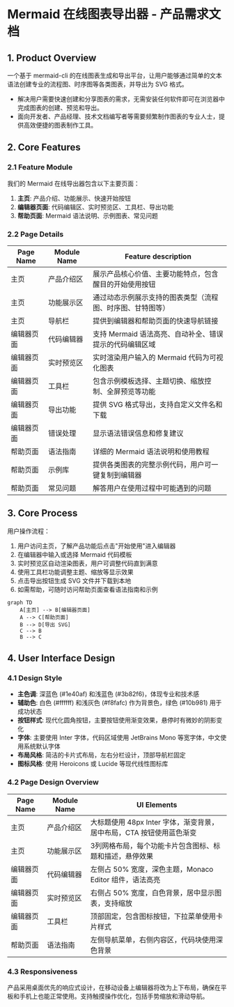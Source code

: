 # Mermaid 在线图表导出器 - 产品需求文档

## 1. Product Overview
一个基于 mermaid-cli 的在线图表生成和导出平台，让用户能够通过简单的文本语法创建专业的流程图、时序图等各类图表，并导出为 SVG 格式。
- 解决用户需要快速创建和分享图表的需求，无需安装任何软件即可在浏览器中完成图表的创建、预览和导出。
- 面向开发者、产品经理、技术文档编写者等需要频繁制作图表的专业人士，提供高效便捷的图表制作工具。

## 2. Core Features

### 2.1 Feature Module
我们的 Mermaid 在线导出器包含以下主要页面：
1. **主页**: 产品介绍、功能展示、快速开始按钮
2. **编辑器页面**: 代码编辑区、实时预览区、工具栏、导出功能
3. **帮助页面**: Mermaid 语法说明、示例图表、常见问题

### 2.2 Page Details

| Page Name | Module Name | Feature description |
|-----------|-------------|---------------------|
| 主页 | 产品介绍区 | 展示产品核心价值、主要功能特点，包含醒目的开始使用按钮 |
| 主页 | 功能展示区 | 通过动态示例展示支持的图表类型（流程图、时序图、甘特图等） |
| 主页 | 导航栏 | 提供到编辑器和帮助页面的快速导航链接 |
| 编辑器页面 | 代码编辑器 | 支持 Mermaid 语法高亮、自动补全、错误提示的代码编辑区域 |
| 编辑器页面 | 实时预览区 | 实时渲染用户输入的 Mermaid 代码为可视化图表 |
| 编辑器页面 | 工具栏 | 包含示例模板选择、主题切换、缩放控制、全屏预览等功能 |
| 编辑器页面 | 导出功能 | 提供 SVG 格式导出，支持自定义文件名和下载 |
| 编辑器页面 | 错误处理 | 显示语法错误信息和修复建议 |
| 帮助页面 | 语法指南 | 详细的 Mermaid 语法说明和使用教程 |
| 帮助页面 | 示例库 | 提供各类图表的完整示例代码，用户可一键复制到编辑器 |
| 帮助页面 | 常见问题 | 解答用户在使用过程中可能遇到的问题 |

## 3. Core Process
用户操作流程：
1. 用户访问主页，了解产品功能后点击"开始使用"进入编辑器
2. 在编辑器中输入或选择 Mermaid 代码模板
3. 实时预览区自动渲染图表，用户可调整代码直到满意
4. 使用工具栏功能调整主题、缩放等显示效果
5. 点击导出按钮生成 SVG 文件并下载到本地
6. 如需帮助，可随时访问帮助页面查看语法指南和示例

```mermaid
graph TD
    A[主页] --> B[编辑器页面]
    A --> C[帮助页面]
    B --> D[导出 SVG]
    C --> B
    B --> C
```

## 4. User Interface Design
### 4.1 Design Style
- **主色调**: 深蓝色 (#1e40af) 和浅蓝色 (#3b82f6)，体现专业和技术感
- **辅助色**: 白色 (#ffffff) 和浅灰色 (#f8fafc) 作为背景色，绿色 (#10b981) 用于成功状态
- **按钮样式**: 现代化圆角按钮，主要按钮使用渐变效果，悬停时有微妙的阴影变化
- **字体**: 主要使用 Inter 字体，代码区域使用 JetBrains Mono 等宽字体，中文使用系统默认字体
- **布局风格**: 简洁的卡片式布局，左右分栏设计，顶部导航栏固定
- **图标风格**: 使用 Heroicons 或 Lucide 等现代线性图标库

### 4.2 Page Design Overview

| Page Name | Module Name | UI Elements |
|-----------|-------------|-------------|
| 主页 | 产品介绍区 | 大标题使用 48px Inter 字体，渐变背景，居中布局，CTA 按钮使用蓝色渐变 |
| 主页 | 功能展示区 | 3列网格布局，每个功能卡片包含图标、标题和描述，悬停效果 |
| 编辑器页面 | 代码编辑器 | 左侧占 50% 宽度，深色主题，Monaco Editor 组件，语法高亮 |
| 编辑器页面 | 实时预览区 | 右侧占 50% 宽度，白色背景，居中显示图表，支持缩放 |
| 编辑器页面 | 工具栏 | 顶部固定，包含图标按钮，下拉菜单使用卡片样式 |
| 帮助页面 | 语法指南 | 左侧导航菜单，右侧内容区，代码块使用深色背景 |

### 4.3 Responsiveness
产品采用桌面优先的响应式设计，在移动设备上编辑器将改为上下布局，确保在平板和手机上也能正常使用。支持触摸操作优化，包括手势缩放和滑动导航。